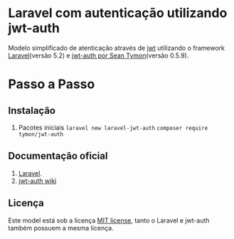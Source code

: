 # Laravel com autenticação utilizando jwt-auth

Modelo simplificado de atenticação através de [jwt](https://jwt.io/) utilizando o framework [Laravel](http://laravel.com)(versão 5.2) e [jwt-auth por Sean Tymon](https://github.com/tymondesigns/jwt-auth)(versão 0.5.9).

# Passo a Passo

## Instalação

1. Pacotes iniciais
`laravel new laravel-jwt-auth`
`composer require tymon/jwt-auth`

## Documentação oficial

1. [Laravel](http://laravel.com/docs).
2. [jwt-auth wiki](https://github.com/tymondesigns/jwt-auth/wiki)

## Licença

Este model está sob a licença [MIT license](http://opensource.org/licenses/MIT), tanto o Laravel e jwt-auth também possuem a mesma licença.
